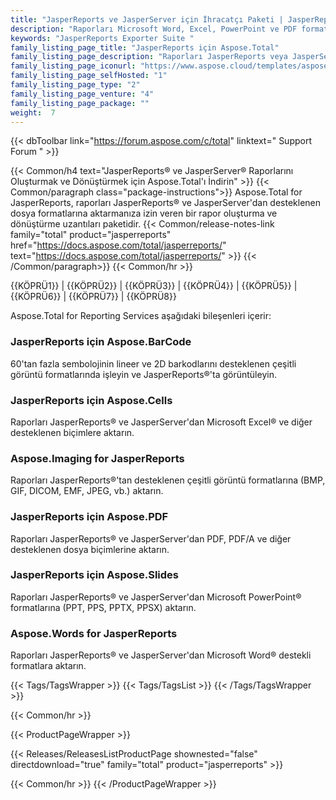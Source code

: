 ```yaml
---
title: "JasperReports ve JasperServer için İhracatçı Paketi | JasperReports için Aspose.Total"
description: "Raporları Microsoft Word, Excel, PowerPoint ve PDF formatlarında dışa aktarmaya izin veren JasperReports İhracatçılar. Aspose.Total for JasperReports ailesindeki ihracatçılardan biri de dışa aktarılan dosyalara barkod ekleme yeteneği sağlar."
keywords: "JasperReports Exporter Suite "
family_listing_page_title: "JasperReports için Aspose.Total"
family_listing_page_description: "Raporları JasperReports veya JasperServer'dan Word, Excel, PowerPoint ve diğer formatlara aktarın."
family_listing_page_iconurl: "https://www.aspose.cloud/templates/aspose/App_Themes/V3/images/total/272x272/aspose_total-for-jasperreports-min.png"
family_listing_page_selfHosted: "1"
family_listing_page_type: "2"
family_listing_page_venture: "4"
family_listing_page_package: ""
weight:  7
---
```


{{< dbToolbar link="https://forum.aspose.com/c/total" linktext=" Support Forum " >}}

{{< Common/h4 text="JasperReports® ve JasperServer® Raporlarını Oluşturmak ve Dönüştürmek için Aspose.Total'ı İndirin"  >}}
{{< Common/paragraph class="package-instructions">}}
Aspose.Total for JasperReports, raporları JasperReports® ve JasperServer'dan desteklenen dosya formatlarına aktarmanıza izin veren bir rapor oluşturma ve dönüştürme uzantıları paketidir.
{{< Common/release-notes-link family="total" product="jasperreports" href="https://docs.aspose.com/total/jasperreports/" text="https://docs.aspose.com/total/jasperreports/"  >}}
{{< /Common/paragraph>}}
{{< Common/hr >}}

{{KÖPRÜ1}} | {{KÖPRÜ2}} | {{KÖPRÜ3}} | {{KÖPRÜ4}} | {{KÖPRÜ5}} | {{KÖPRÜ6}} | {{KÖPRÜ7}} | {{KÖPRÜ8}}

Aspose.Total for Reporting Services aşağıdaki bileşenleri içerir:

### JasperReports için Aspose.BarCode

60'tan fazla sembolojinin lineer ve 2D barkodlarını desteklenen çeşitli görüntü formatlarında işleyin ve JasperReports®'ta görüntüleyin.

### JasperReports için Aspose.Cells

Raporları JasperReports® ve JasperServer'dan Microsoft Excel® ve diğer desteklenen biçimlere aktarın.

### Aspose.Imaging for JasperReports

Raporları JasperReports®'tan desteklenen çeşitli görüntü formatlarına (BMP, GIF, DICOM, EMF, JPEG, vb.) aktarın.

### JasperReports için Aspose.PDF

Raporları JasperReports® ve JasperServer'dan PDF, PDF/A ve diğer desteklenen dosya biçimlerine aktarın.

### JasperReports için Aspose.Slides

Raporları JasperReports® ve JasperServer'dan Microsoft PowerPoint® formatlarına (PPT, PPS, PPTX, PPSX) aktarın.

### Aspose.Words for JasperReports

Raporları JasperReports® ve JasperServer'dan Microsoft Word® destekli formatlara aktarın.

{{< Tags/TagsWrapper >}}
 {{< Tags/TagsList >}}
{{< /Tags/TagsWrapper >}}

{{< Common/hr >}}

{{< ProductPageWrapper >}}
<!-- ReleasesListProductPage-->
   {{< Releases/ReleasesListProductPage shownested="false"  directdownload="true" family="total" product="jasperreports" >}}
<!-- /ReleasesListProductPage-->
{{< Common/hr >}}
{{< /ProductPageWrapper >}}

